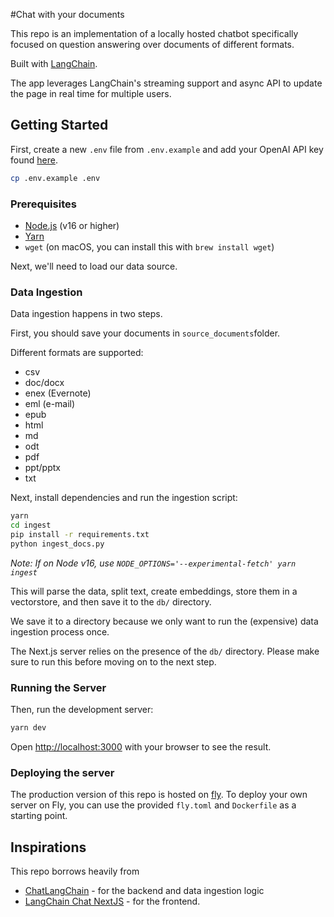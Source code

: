 #Chat with your documents

This repo is an implementation of a locally hosted chatbot specifically focused on question answering over documents of different formats.

Built with [LangChain](https://github.com/hwchase17/langchain/).

The app leverages LangChain's streaming support and async API to update the page in real time for multiple users.

## Getting Started

First, create a new `.env` file from `.env.example` and add your OpenAI API key found [here](https://platform.openai.com/account/api-keys).

```bash
cp .env.example .env
```

### Prerequisites

- [Node.js](https://nodejs.org/en/download/) (v16 or higher)
- [Yarn](https://classic.yarnpkg.com/en/docs/install/#mac-stable)
- `wget` (on macOS, you can install this with `brew install wget`)

Next, we'll need to load our data source.

### Data Ingestion

Data ingestion happens in two steps.

First, you should save your documents in `source_documents`folder. 

Different formats are supported:
- csv
- doc/docx
- enex (Evernote)
- eml (e-mail)
- epub
- html
- md
- odt
- pdf
- ppt/pptx
- txt

Next, install dependencies and run the ingestion script:

```bash
yarn
cd ingest
pip install -r requirements.txt
python ingest_docs.py
```

_Note: If on Node v16, use `NODE_OPTIONS='--experimental-fetch' yarn ingest`_

This will parse the data, split text, create embeddings, store them in a vectorstore, and
then save it to the `db/` directory.

We save it to a directory because we only want to run the (expensive) data ingestion process once.

The Next.js server relies on the presence of the `db/` directory. Please
make sure to run this before moving on to the next step.

### Running the Server

Then, run the development server:

```bash
yarn dev
```

Open [http://localhost:3000](http://localhost:3000) with your browser to see the result.

### Deploying the server

The production version of this repo is hosted on
[fly](https://chat-your-docs.fly.dev/). To deploy your own server on Fly, you
can use the provided `fly.toml` and `Dockerfile` as a starting point.

## Inspirations

This repo borrows heavily from

- [ChatLangChain](https://github.com/hwchase17/chat-langchain) - for the backend and data ingestion logic
- [LangChain Chat NextJS](https://github.com/zahidkhawaja/langchain-chat-nextjs) - for the frontend.
